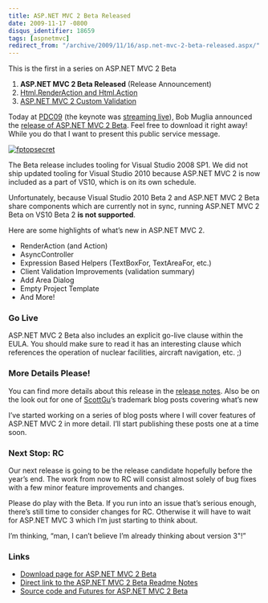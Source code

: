 ```yaml
---
title: ASP.NET MVC 2 Beta Released
date: 2009-11-17 -0800
disqus_identifier: 18659
tags: [aspnetmvc]
redirect_from: "/archive/2009/11/16/asp.net-mvc-2-beta-released.aspx/"
---
```


This is the first in a series on ASP.NET MVC 2 Beta

1.  **ASP.NET MVC 2 Beta Released** (Release Announcement)
2.  [Html.RenderAction and
    Html.Action](https://haacked.com/archive/2009/11/18/aspnetmvc2-render-action.aspx "RenderAction")
3.  [ASP.NET MVC 2 Custom
    Validation](https://haacked.com/archive/2009/11/19/aspnetmvc2-custom-validation.aspx "Custom Validation")

Today at [PDC09](http://microsoftpdc.com/ "PDC 2009") (the keynote was
[streaming live](http://microsoftpdc.com/ "Microsoft PDC")), Bob Muglia
announced the [release of ASP.NET MVC 2
Beta](http://go.microsoft.com/fwlink/?LinkID=157068 "ASP.NET MVC 2 Beta").
Feel free to download it right away! While you do that I want to present
this public service message.

[![fptopsecret](https://haacked.com/images/haacked_com/WindowsLiveWriter/ASP.NETMVC2Beta_99BE/fptopsecret_3.jpg "fptopsecret")](http://oddlyspecific.com/2009/11/i-guess-the-secret-is-out-now/ "OddlySpecific.com: Please Drive Safely")

The Beta release includes tooling for Visual Studio 2008 SP1. We did not
ship updated tooling for Visual Studio 2010 because ASP.NET MVC 2 is now
included as a part of VS10, which is on its own schedule.

Unfortunately, because Visual Studio 2010 Beta 2 and ASP.NET MVC 2 Beta
share components which are currently not in sync, running ASP.NET MVC 2
Beta on VS10 Beta 2 **is not supported**.

Here are some highlights of what’s new in ASP.NET MVC 2.

-   RenderAction (and Action)
-   AsyncController
-   Expression Based Helpers (TextBoxFor, TextAreaFor, etc.)
-   Client Validation Improvements (validation summary)
-   Add Area Dialog
-   Empty Project Template
-   And More!

### Go Live

ASP.NET MVC 2 Beta also includes an explicit go-live clause within the
EULA. You should make sure to read it has an interesting clause which
references the operation of nuclear facilities, aircraft navigation,
etc. ;)

### More Details Please!

You can find more details about this release in the [release
notes](http://go.microsoft.com/fwlink/?LinkID=157069 "ASP.NET MVC 2 Beta Release Notes").
Also be on the look out for one of
[ScottGu](http://weblogs.asp.net/scottgu/ "Scott Guthrie's Blog")’s
trademark blog posts covering what’s new

I’ve started working on a series of blog posts where I will cover
features of ASP.NET MVC 2 in more detail. I’ll start publishing these
posts one at a time soon.

### Next Stop: RC

Our next release is going to be the release candidate hopefully before
the year’s end. The work from now to RC will consist almost solely of
bug fixes with a few minor feature improvements and changes.

Please do play with the Beta. If you run into an issue that’s serious
enough, there’s still time to consider changes for RC. Otherwise it will
have to wait for ASP.NET MVC 3 which I’m just starting to think about.

I’m thinking, “man, I can’t believe I’m already thinking about version
3"!”

### Links

-   [Download page for ASP.NET MVC 2
    Beta](http://go.microsoft.com/fwlink/?LinkID=157068 "Download Link")
-   [Direct link to the ASP.NET MVC 2 Beta Readme
    Notes](http://go.microsoft.com/fwlink/?LinkID=157069 "ASP.NET MVC 2 Beta Readme")
-   [Source code and Futures for ASP.NET MVC 2
    Beta](http://aspnet.codeplex.com/Release/ProjectReleases.aspx?ReleaseId=36054 "ASP.NET MVC 2 Beta on CodePlex")

